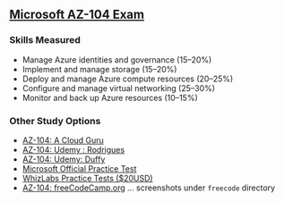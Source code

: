 ## [Microsoft AZ-104 Exam](https://docs.microsoft.com/en-us/learn/certifications/exams/az-104)
### Skills Measured
- Manage Azure identities and governance (15–20%)
- Implement and manage storage (15–20%)
- Deploy and manage Azure compute resources (20–25%)
- Configure and manage virtual networking (25–30%)
- Monitor and back up Azure resources (10–15%)
### Other Study Options
* [AZ-104: A Cloud Guru](https://acloud.guru/overview/160303d7-6947-4fbc-9d19-fa304849f92e)
* [AZ-104: Udemy : Rodrigues](https://www.udemy.com/course/microsoft-certified-azure-administrator/)
* [AZ-104: Udemy: Duffy](https://www.udemy.com/course/70533-azure/)  
* [Microsoft Official Practice Test](https://au.mindhub.com/az-104-microsoft-azure-administrator-microsoft-official-practice-test/p/MU-AZ-104)
* [WhizLabs Practice Tests ($20USD)](https://www.whizlabs.com/microsoft-azure-certification-az-104/practice-tests/)
* [AZ-104: freeCodeCamp.org](https://www.youtube.com/watch?v=10PbGbTUSAg) ... screenshots under `freecode` directory